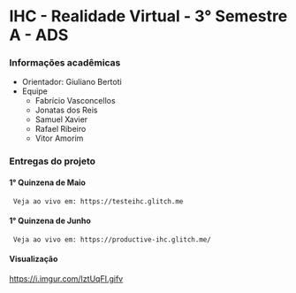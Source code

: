 # IHC - Realidade Virtual - 3° Semestre A - ADS

### Informações acadêmicas
- Orientador: Giuliano Bertoti
- Equipe
     - Fabrício Vasconcellos
     - Jonatas dos Reis
     - Samuel Xavier
     - Rafael Ribeiro
     - Vitor Amorim
     
### Entregas do projeto
     
#### 1° Quinzena de Maio

     Veja ao vivo em: https://testeihc.glitch.me
   
#### 1° Quinzena de Junho

     Veja ao vivo em: https://productive-ihc.glitch.me/
     
   
#### Visualização
https://i.imgur.com/IztUqFI.gifv
